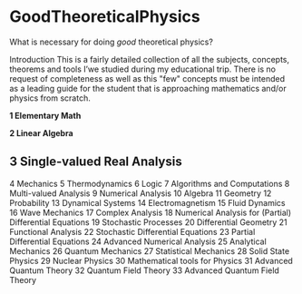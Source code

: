 # GoodTheoreticalPhysics
What is necessary for doing *good* theoretical physics?

Introduction
This is a fairly detailed collection of all the subjects, concepts, theorems and tools I’we studied during my educational
trip. There is no request of completeness as well as this "few" concepts must be intended as a leading guide for the
student that is approaching mathematics and/or physics from scratch.

**1 Elementary Math**

**2 Linear Algebra**

3 Single-valued Real Analysis
-----------------------------

4 Mechanics
5 Thermodynamics
6 Logic
7 Algorithms and Computations
8 Multi-valued Analysis
9 Numerical Analysis
10 Algebra
11 Geometry
12 Probability
13 Dynamical Systems
14 Electromagnetism
15 Fluid Dynamics
16 Wave Mechanics
17 Complex Analysis
18 Numerical Analysis for (Partial) Differential Equations
19 Stochastic Processes
20 Differential Geometry
21 Functional Analysis
22 Stochastic Differential Equations
23 Partial Differential Equations
24 Advanced Numerical Analysis
25 Analytical Mechanics
26 Quantum Mechanics
27 Statistical Mechanics
28 Solid State Physics
29 Nuclear Physics
30 Mathematical tools for Physics
31 Advanced Quantum Theory
32 Quantum Field Theory
33 Advanced Quantum Field Theory

